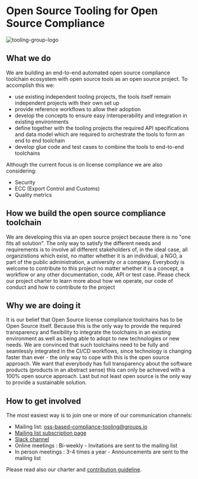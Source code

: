 # Open Source Tooling for Open Source Compliance

![tooling-group-logo](./docs/img/logo.png)

## What we do

We are building an end-to-end automated open source compliance toolchain ecosystem with open source tools as an open source project. To accomplish this we:
* use existing independent tooling projects, the tools itself remain independent projects with their own set up 
* provide reference workflows to allow their adoption
* develop the concepts to ensure easy interoperability and integration in existing environments
* define together with the tooling projects the required API specifications and data model which are required to orchestrate the tools to form an end to end toolchain
* develop glue code and test cases to combine the tools to end-to-end toolchains

Although the current focus is on license compliance we are also considering:
* Security
* ECC (Export Control and Customs)
* Quality metrics

## How we build the open source compliance toolchain

We are developing this via an open source project because there is no "one fits all solution". The only way to satisfy the different needs and requirements is to involve all different stakeholders of, in the ideal case, all organzistions which exist, no matter whether it is an individual, a NGO, a part of the public administration, a university or a company. Everybody is welcome to contribute to this project no matter whether it is a concept, a workflow or any other documentation, code, API or test case. Please check our project charter to learn more about how we operate, our code of conduct and how to contribute to the project

## Why we are doing it

It is our belief that Open Source license compliance toolchains has to be Open Source itself. Because this is the only way to provide the required transparency and flexibility to integrate the toolchains in an existing environment as well as being able to adopt to new technologies or new needs. We are convinced that such toolchains need to be fully and seamlessly integrated in the CI/CD workflows, since technology is changing faster than ever - the only way to cope with this is the open source approach. We want that everybody has full transparency about the software products (products in an abstract sense) this can only be achieved with a 100% open source approach. Last but not least open source is the only way to provide a sustainable solution.

## How to get involved

The most easiest way is to join one or more of our communication channels:
* Mailing list: oss-based-compliance-tooling@groups.io
* [Mailing list subscription page](https://groups.io/g/oss-based-compliance-tooling)
* [Slack channel](https://join.slack.com/t/ossbasedcompl-bhx9742/shared_invite/enQtODE2MTMxNzUyNDY1LWQyNWVlNzkyMjhhOWUyNDdjNDJlMzk0YzU0NDUwNzQ2YzY0Mzc1N2Y2NjhhZGEyN2JmNDE0ZTg2MTBjYmM3MWI)
* Online meetings : Bi-weekly - Invitations are sent to the mailing list
* In person meetings : 3-4 times a year - Announcements are sent to the mailing list

Please read also our charter and [contribution guideline](./CONTRIBUTING.md).
